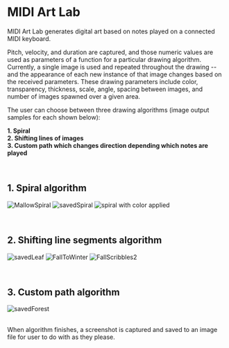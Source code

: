# MIDI Art Lab

MIDI Art Lab generates digital art based on notes played on a connected MIDI keyboard.

Pitch, velocity, and duration are captured, and those numeric values are used as parameters of a function for a particular drawing algorithm.  Currently, a single image is used and repeated throughout the drawing -- and the appearance of each new instance of that image changes based on the received parameters.  These drawing parameters include color, transparency, thickness, scale, angle, spacing between images, and number of images spawned over a given area.

The user can choose between three drawing algorithms (image output samples for each shown below):

**1. Spiral**  
**2. Shifting lines of images**  
**3. Custom path which changes direction depending which notes are played**

<br>


## 1. Spiral algorithm

![MallowSpiral](https://user-images.githubusercontent.com/21164488/166621617-1f49b3e6-6c8b-497f-a54a-0b312dd0e85a.PNG)
![savedSpiral](https://user-images.githubusercontent.com/21164488/158470652-236f165b-4780-4b85-8750-11c1b5a39316.png)
![spiral with color applied](https://user-images.githubusercontent.com/21164488/166621645-144c8c95-7e52-427c-ba28-a86b02edf6ab.PNG)


<br>

## 2. Shifting line segments algorithm

![savedLeaf](https://user-images.githubusercontent.com/21164488/158470676-e7656b5a-23a3-4fd9-a53b-937ac6638fa7.png)
![FallToWinter](https://user-images.githubusercontent.com/21164488/166621433-003fc733-64fb-4438-9789-5b2263b28b73.PNG)
![FallScribbles2](https://user-images.githubusercontent.com/21164488/166621508-1b4db954-0252-430d-ae41-3541f612f6a2.PNG)

<br>

## 3. Custom path algorithm

![savedForest](https://user-images.githubusercontent.com/21164488/158470692-dbd2fb12-0fde-47c8-9499-5f3c334c9055.png)

<br>
When algorithm finishes, a screenshot is captured and saved to an image file for user to do with as they please.
